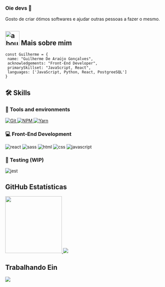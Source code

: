 ### Oie devs 👋

Gosto de criar ótimos softwares e ajudar outras pessoas a fazer o mesmo.

## <img width="45" alt="about" src="https://raw.github.com/elizarov/elizarov/master/about.png"> Mais sobre mim

```JS
const Guilherme = {
 name: "Guilherme De Araújo Gonçalves",
 acknowledgements: "Front-End Developer",
 primarySkillset: "JavaScript, React",
 languages: ['JavaScript, Python, React, PostgreeSQL']
}
```

## 🛠️ Skills

### :wrench: Tools and environments

<!-- GIT -->
<a href="#">
      <img alt="Git" src="https://img.shields.io/badge/Git-F05032.svg?style=for-the-badge&logo=git&logoColor=white" />
</a>
<!-- NPM -->
<a href="#">
      <img alt="NPM" src="https://img.shields.io/badge/NPM-CB3837.svg?style=for-the-badge&logo=npm&logoColor=white" />
</a>
<!-- YARN -->
<a href="#">
      <img alt="Yarn" src="https://img.shields.io/badge/Yarn-2C8EBB.svg?style=for-the-badge&logo=yarn&logoColor=white" />
</a>

### :computer: Front-End Development

![react](https://img.shields.io/badge/React-20232A?style=for-the-badge&logo=react&logoColor=61DAFB)
![sass](https://img.shields.io/badge/Sass-CF649A?style=for-the-badge&logo=sass&logoColor=white)
![html](https://img.shields.io/badge/HTML5-E34F26?style=for-the-badge&logo=html5&logoColor=white)
![css](https://img.shields.io/badge/CSS3-1572B6?style=for-the-badge&logo=css3&logoColor=white)
![javascript](https://img.shields.io/badge/JavaScript-F7DF1E?style=for-the-badge&logo=javascript&logoColor=black)

### 🧪 Testing (WIP)

![jest](https://img.shields.io/badge/Jest-C21325?style=for-the-badge&logo=jest&logoColor=white)

## **GitHub Estatísticas**

<a href="https://github.com/GuilhermeAGoncalves">
  <img height="180em" src="https://github-readme-stats.vercel.app/api?username=GuilhermeAGoncalves&theme=radical&show_icons=true" />
</a>

<a href="https://github.com/GuilhermeAGoncalves">
  <img src="https://github-readme-stats.vercel.app/api/top-langs/?username=GuilhermeAGoncalves&theme=radical&hide_langs_below=1" />
</a>

## **Trabalhando Ein**

<a href="https://github.com/seu-usuario/seu-repositorio">
    <img src="https://github-readme-stats.vercel.app/api/pin/?username=GuilhermeAGoncalves&repo=Gui-Countrie&theme=radical">
    </img>
</a>

